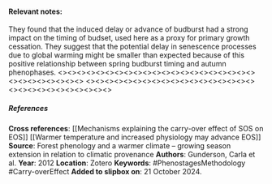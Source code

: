 #### **Relevant notes**:
They found that the induced delay or advance of budburst had a strong impact on the timing of budset, used here as a proxy for primary growth cessation.
They suggest that the potential delay in senescence processes due to global warming might be smaller than expected because of this positive relationship between spring budburst timing and autumn phenophases.
<><><><><><><><><><><><><><><><><><><><><><><><><><><><><>
<><><><><><><><><><><><><><><><><><><><><><><><><><><><><>
##### References
**Cross references**:
[[Mechanisms explaining the carry-over effect of SOS on EOS]]
[[Warmer temperature and increased physiology may advance EOS]]
**Source**: Forest phenology and a warmer climate – growing season extension in relation to climatic provenance
**Authors**: Gunderson, Carla et al. 
**Year**: 2012
**Location**: Zotero
**Keywords**: #PhenostagesMethodology #Carry-overEffect
**Added to slipbox on**: 21 October 2024. 